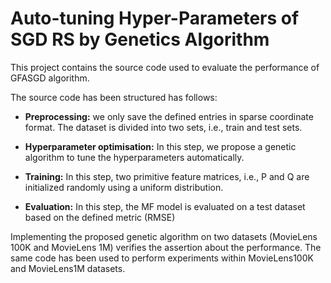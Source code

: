 # Auto-tuning Hyper-Parameters of SGD RS by Genetics Algorithm
This project contains the source code used to evaluate the performance of GFASGD algorithm.

The source code has been structured has follows:

- **Preprocessing:** we only save the defined entries in sparse coordinate format. The dataset is divided into two sets, i.e., train and test sets.

- **Hyperparameter optimisation:** In this step, we propose a genetic algorithm to tune the hyperparameters automatically.

- **Training:** In this step, two primitive feature matrices, i.e., P and Q are initialized randomly using a uniform distribution.

- **Evaluation:** In this step, the MF model is evaluated on a test dataset based on the defined metric (RMSE)


Implementing the proposed genetic algorithm on two datasets (MovieLens 100K and MovieLens 1M) verifies the assertion about the performance. The same code has been used to perform experiments within MovieLens100K and MovieLens1M datasets.

